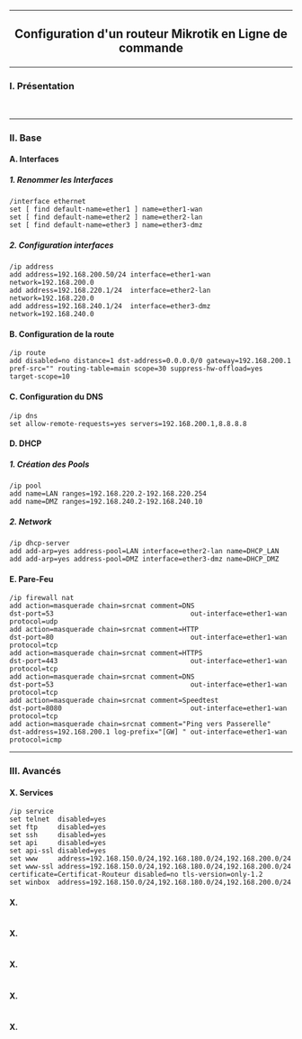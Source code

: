 ---------------------------------------------------------------------------------------------------------------------------------------------------------------------------------------------------
## <p align='center'> Configuration d'un routeur Mikrotik en Ligne de commande </p>

---------------------------------------------------------------------------------------------------------------------------------------------------------------------------------------------------
### I. Présentation

<br />

---------------------------------------------------------------------------------------------------------------------------------------------------------------------------------------------------
### II. Base
#### A. Interfaces
##### 1. Renommer les Interfaces
```
/interface ethernet
set [ find default-name=ether1 ] name=ether1-wan
set [ find default-name=ether2 ] name=ether2-lan
set [ find default-name=ether3 ] name=ether3-dmz
```
##### 2. Configuration interfaces
```
/ip address
add address=192.168.200.50/24 interface=ether1-wan network=192.168.200.0
add address=192.168.220.1/24  interface=ether2-lan network=192.168.220.0
add address=192.168.240.1/24  interface=ether3-dmz network=192.168.240.0
```
#### B. Configuration de la route
```
/ip route
add disabled=no distance=1 dst-address=0.0.0.0/0 gateway=192.168.200.1 pref-src="" routing-table=main scope=30 suppress-hw-offload=yes target-scope=10
```
#### C. Configuration du DNS
```
/ip dns
set allow-remote-requests=yes servers=192.168.200.1,8.8.8.8
```

#### D. DHCP
##### 1. Création des Pools
```
/ip pool
add name=LAN ranges=192.168.220.2-192.168.220.254
add name=DMZ ranges=192.168.240.2-192.168.240.10
```

##### 2. Network
```
/ip dhcp-server
add add-arp=yes address-pool=LAN interface=ether2-lan name=DHCP_LAN
add add-arp=yes address-pool=DMZ interface=ether3-dmz name=DHCP_DMZ
```

#### E. Pare-Feu
```
/ip firewall nat
add action=masquerade chain=srcnat comment=DNS                       dst-port=53                                  out-interface=ether1-wan protocol=udp
add action=masquerade chain=srcnat comment=HTTP                      dst-port=80                                  out-interface=ether1-wan protocol=tcp
add action=masquerade chain=srcnat comment=HTTPS                     dst-port=443                                 out-interface=ether1-wan protocol=tcp
add action=masquerade chain=srcnat comment=DNS                       dst-port=53                                  out-interface=ether1-wan protocol=tcp
add action=masquerade chain=srcnat comment=Speedtest                 dst-port=8080                                out-interface=ether1-wan protocol=tcp
add action=masquerade chain=srcnat comment="Ping vers Passerelle"    dst-address=192.168.200.1 log-prefix="[GW] " out-interface=ether1-wan protocol=icmp
```


---------------------------------------------------------------------------------------------------------------------------------------------------------------------------------------------------
### III. Avancés


#### X. Services
```
/ip service
set telnet  disabled=yes
set ftp     disabled=yes
set ssh     disabled=yes
set api     disabled=yes
set api-ssl disabled=yes
set www     address=192.168.150.0/24,192.168.180.0/24,192.168.200.0/24
set www-ssl address=192.168.150.0/24,192.168.180.0/24,192.168.200.0/24 certificate=Certificat-Routeur disabled=no tls-version=only-1.2
set winbox  address=192.168.150.0/24,192.168.180.0/24,192.168.200.0/24
```

#### X. 
```
```

#### X. 
```
```

#### X. 
```
```

#### X. 
```
```

#### X. 
```
```

<br />


